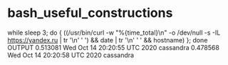# bash_useful_constructions

while sleep 3; do { ((/usr/bin/curl -w "%{time_total}\n" -o /dev/null -s -IL https://yandex.ru | tr '\n' ' ') && date | tr '\n' ' ' && hostname) }; done
OUTPUT 
0.513081 Wed Oct 14 20:20:55 UTC 2020 cassandra
0.478568 Wed Oct 14 20:20:58 UTC 2020 cassandra
